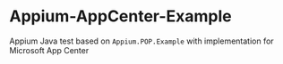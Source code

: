 # Appium-AppCenter-Example
Appium Java test based on `Appium.POP.Example` with implementation for Microsoft App Center

